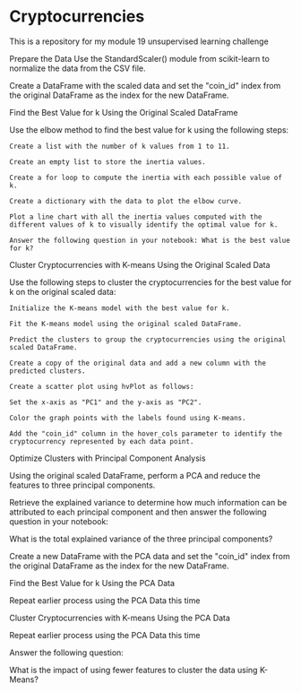 # Cryptocurrencies
This is a repository for my module 19 unsupervised learning challenge

Prepare the Data
  Use the StandardScaler() module from scikit-learn to normalize the data from the CSV file.

  Create a DataFrame with the scaled data and set the "coin_id" index from the original DataFrame as the index for the new DataFrame.

Find the Best Value for k Using the Original Scaled DataFrame

  Use the elbow method to find the best value for k using the following steps:

    Create a list with the number of k values from 1 to 11.

    Create an empty list to store the inertia values.

    Create a for loop to compute the inertia with each possible value of k.

    Create a dictionary with the data to plot the elbow curve.

    Plot a line chart with all the inertia values computed with the different values of k to visually identify the optimal value for k.

    Answer the following question in your notebook: What is the best value for k?

Cluster Cryptocurrencies with K-means Using the Original Scaled Data

  Use the following steps to cluster the cryptocurrencies for the best value for k on the original scaled data:

    Initialize the K-means model with the best value for k.
    
    Fit the K-means model using the original scaled DataFrame.
    
    Predict the clusters to group the cryptocurrencies using the original scaled DataFrame.

    Create a copy of the original data and add a new column with the predicted clusters.

    Create a scatter plot using hvPlot as follows:

    Set the x-axis as "PC1" and the y-axis as "PC2".

    Color the graph points with the labels found using K-means.

    Add the "coin_id" column in the hover_cols parameter to identify the cryptocurrency represented by each data point.

Optimize Clusters with Principal Component Analysis

  Using the original scaled DataFrame, perform a PCA and reduce the features to three principal components.

  Retrieve the explained variance to determine how much information can be attributed to each principal component and then answer the following question in your       notebook:

  What is the total explained variance of the three principal components?

  Create a new DataFrame with the PCA data and set the "coin_id" index from the original DataFrame as the index for the new DataFrame.

Find the Best Value for k Using the PCA Data

  Repeat earlier process using the PCA Data this time

Cluster Cryptocurrencies with K-means Using the PCA Data

  Repeat earlier process using the PCA Data this time

  Answer the following question:

  What is the impact of using fewer features to cluster the data using K-Means?
